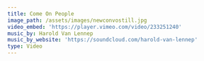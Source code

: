 ```yaml
---
title: Come On People
image_path: /assets/images/newconvostill.jpg
video_embed: 'https://player.vimeo.com/video/233251240'
music_by: Harold Van Lennep
music_by_website: 'https://soundcloud.com/harold-van-lennep'
type: Video
---
```



